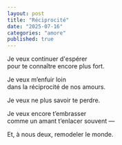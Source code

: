 ```yaml
---
layout: post
title: "Réciprocité"
date: "2025-07-16"
categories: "amore"
published: true
---
```


Je veux continuer d'espérer  
pour te connaître encore plus fort.  

Je veux m’enfuir loin  
dans la réciprocité de nos amours.  

Je veux ne plus savoir te perdre.  

Je veux encore t’embrasser  
comme un amant t’enlacer souvent —  

Et, à nous deux, remodeler le monde.  
